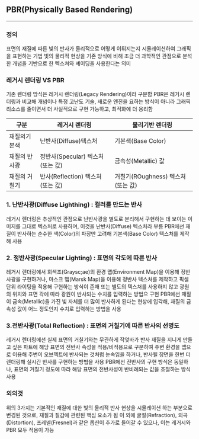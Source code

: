<h2 id="pbrphysically-based-rendering">PBR(Physically Based Rendering)</h2>
<hr />
<h3 id="정의">정의</h3>
<p>표면의 재질에 따른 빛의 반사가 물리적으로 어떻게 이뤄지는지 시뮬레이션하여 그래픽을 표현하는 기법
빛의 물리적 현상을 기존 방식에 비해 조금 더 과학적인 관점으로 분석한 개념을 기반으로 한 텍스쳐와  셰이딩을 사용한다는 의미</p>
<h3 id="레거시-렌더링-vs-pbr">레거시 렌더링 VS PBR</h3>
<p>기존 렌더링 방식은 레거시 렌더링(Legacy Rendering)이라 구분함
PBR은 레거시 렌더링과 비교해 개념이나 특정 고난도 기술, 새로운 엔진을 요하는 방식이 아니라 그래픽 리소스를 줄이면서 더 사실적으로 구현 가능하고, 최적화에 더 용리함</p>
<table>
<thead>
<tr>
<th>구분</th>
<th>레거시 렌더링</th>
<th>물리기반 렌더링</th>
</tr>
</thead>
<tbody><tr>
<td>재질의기본색</td>
<td>난반사(Diffuse)텍스처</td>
<td>기본색(Base Color)</td>
</tr>
<tr>
<td>재질의 반사광</td>
<td>정반사(Specular) 텍스처(또는 값)</td>
<td>금속성(Metallic) 값</td>
</tr>
<tr>
<td>재질의 거칠기</td>
<td>반사(Reflection) 텍스처(또는 값)</td>
<td>거칠기(ROughness) 텍스처(또는 값)</td>
</tr>
</tbody></table>
<h3 id="1-난반사광diffuse-lighthing--컬러를-만드는-반사">1. 난반사광(Diffuse Lighthing) : 컬러를 만드는 반사</h3>
<p>레거시 렌더링은 추상적인 관점으로 난반사광을 별도로 분리해서 구현하는 데 보이는 이미지를 그대로 텍스처로 사용하며, 이것을 난반사(Diffuse) 텍스처라 부름
PBR에선 재질이 반사하는 순수한 색(Color)의 파장만 고려해 기본색(Base Color) 텍스처를 제작해 사용<img alt="" src="https://velog.velcdn.com/images/gksrudtlr2/post/b6656b6a-9940-4e90-8958-534fbe657b54/image.png" /></p>
<h3 id="2-정반사광specular-lighting--표면의-각도에-따른-반사">2. 정반사광(Specular Lighting) : 표면의 각도에 따른 반사</h3>
<p>레거시 렌더링에서 회색조(Graysc;ae)의 환경 맵(Environment Map)을 이용해 정반사광을 구현하거나, 마스크 맵(Marsk Map)을 이용해 정반사 텍스처를 제작하고 픽셀 단위 라이팅을 적용해 구현하는 방식이 존재
또는 별도의 텍스처를 사용하지 않고 광원의 위치와 표면 각에 따라 광원이 반사되는 수치를 입력하는 방법으 구현
PBR에선 재질이 금속(Metallic)을 가진 빛 자체를 더 많이 반사하게 된다는 현상에 입각해, 재질의 금속성 값이 어느 정도인지 수치로 입력하는 방법을 사용<img alt="" src="https://velog.velcdn.com/images/gksrudtlr2/post/020b375b-f373-4893-85dd-6374602aba26/image.png" /></p>
<h3 id="3전반사광total-reflection--표면의-거칠기에-따른-반사의-선명도">3.전반사광(Total Reflection) : 표면의 거칠기에 따른 반사의 선명도</h3>
<p>레거시 렌더링에선 실제 표면의 거칠기와는 무관하게 작엊바가 반사 재질을 지니게 만들고 싶은 파트에 해당 표면의 전반사 속성을 적용/비적용으로 구분하여 주변 환경을 맵으로 이용해 주변이 오브젝트에 반사되는 것처럼 눈속임을 하거나, 반사될 장면을 한번 더 렌더링해 실시간 반사를 구현하는 방법을 사용
PBR에선 전반사의 구현 방식은 동일하나, 표면의 거칠기 정도에 따라 해당 표면의 전반사성이 반비례되는 값을 조절하는 방식 사용<img alt="" src="https://velog.velcdn.com/images/gksrudtlr2/post/13a8492a-86bc-4159-80f7-74cd0aa0d8ac/image.png" /></p>
<h3 id="외의것">외의것</h3>
<p>위의 3가지는 기본적인 재질에 대한 빛의 물리적 반사 현상을 시뮬레이션 하는 부분으로 변경된 것으로, 재질과 질감에 관련된 핵심 요소가 됨
이 외에 굴절(Refraction), 외곡(Distortion), 프레넬(Fresnel)과 같은 옵션이 추가로 들어갈 수 있으나, 이는 레거시와 PBR 모두 적용이 가능</p>